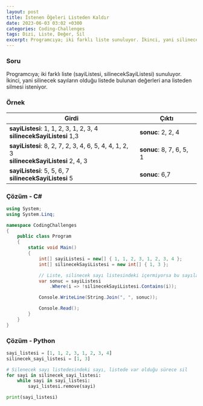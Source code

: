 ```yaml
---
layout: post
title: İstenen Öğeleri Listeden Kaldır
date: 2023-06-03 03:02 +0300
categories: Coding-Challenges
tags: Dizi, Liste, Değer, Sil
excerpt: Programcıya; iki farklı liste sunuluyor. İkinci, yani silinecek sayıların olduğu listede bulunan değerleri ana listeden silmesi isteniyor...
---
```


### Soru

Programcıya; iki farklı liste (sayiListesi, silinecekSayiListesi) sunuluyor. İkinci, yani silinecek sayıların olduğu listede bulunan değerleri ana listeden silmesi isteniyor.

### Örnek

| Girdi                                                                                        | Çıktı                    |
| -------------------------------------------------------------------------------------------- | ------------------------ |
| **sayiListesi**: 1, 1, 2, 3, 1, 2, 3, 4 <br> **silinecekSayiListesi** 1,3                    | **sonuc**: 2, 2, 4       |
| **sayiListesi**: 8, 2, 7, 2, 3, 4, 6, 5, 4, 4, 1, 2, 3 <br> **silinecekSayiListesi** 2, 4, 3 | **sonuc**: 8, 7, 6, 5, 1 |
| **sayiListesi**: 5, 5, 6, 7 <br> **silinecekSayiListesi** 5                                  | **sonuc**: 6,7           |

### Çözüm - C#

```csharp
using System;
using System.Linq;

namespace CodingChallenges
{
    public class Program
    {
        static void Main()
        {
            int[] sayiListesi = new[] { 1, 1, 2, 3, 1, 2, 3, 4 };
            int[] silinecekSayiListesi = new int[] { 1, 3 };

            // Liste, silinecek sayı listesindeki içermiyorsa bu sayıları al
            var sonuc = sayiListesi
                .Where(i => !silinecekSayiListesi.Contains(i));

            Console.WriteLine(String.Join(", ", sonuc));

            Console.Read();
        }
    }
}
```

### Çözüm - Python

```python
sayi_listesi = [1, 1, 2, 3, 1, 2, 3, 4]
silinecek_sayi_listesi = [1, 3]

# Silenecek sayı listedesindeki sayı, listede var olduğu sürece sil
for sayi in silinecek_sayi_listesi:
    while sayi in sayi_listesi:
        sayi_listesi.remove(sayi)

print(sayi_listesi)
```
